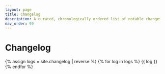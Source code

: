 ```yaml
---
layout: page
title: Changelog
description: A curated, chronologically ordered list of notable changes for each version of the project.
nav_order: 99
---
```


# Changelog

{% assign logs = site.changelog | reverse %}
{% for log in logs %}
{{ log }}
{% endfor %}
